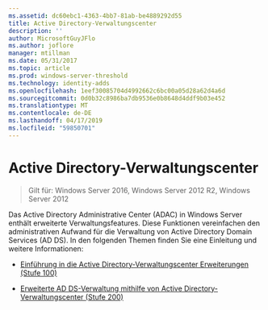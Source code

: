 ```yaml
---
ms.assetid: dc60ebc1-4363-4bb7-81ab-be4889292d55
title: Active Directory-Verwaltungscenter
description: ''
author: MicrosoftGuyJFlo
ms.author: joflore
manager: mtillman
ms.date: 05/31/2017
ms.topic: article
ms.prod: windows-server-threshold
ms.technology: identity-adds
ms.openlocfilehash: 1eef30085704d4992662c6bc00a05d28a62d4a6d
ms.sourcegitcommit: 0d0b32c8986ba7db9536e0b8648d4ddf9b03e452
ms.translationtype: MT
ms.contentlocale: de-DE
ms.lasthandoff: 04/17/2019
ms.locfileid: "59850701"
---
```

# <a name="active-directory-administrative-center"></a>Active Directory-Verwaltungscenter

>Gilt für: Windows Server 2016, Windows Server 2012 R2, Windows Server 2012

Das Active Directory Administrative Center (ADAC) in Windows Server enthält erweiterte Verwaltungsfeatures. Diese Funktionen vereinfachen den administrativen Aufwand für die Verwaltung von Active Directory Domain Services (AD DS). In den folgenden Themen finden Sie eine Einleitung und weitere Informationen:  
  
-   [Einführung in die Active Directory-Verwaltungscenter Erweiterungen &#40;Stufe 100&#41;](../../../ad-ds/get-started/adac/Introduction-to-Active-Directory-Administrative-Center-Enhancements--Level-100-.md)  
  
-   [Erweiterte AD DS-Verwaltung mithilfe von Active Directory-Verwaltungscenter &#40;Stufe 200&#41;](../../../ad-ds/get-started/adac/Advanced-AD-DS-Management-Using-Active-Directory-Administrative-Center--Level-200-.md)  
  



